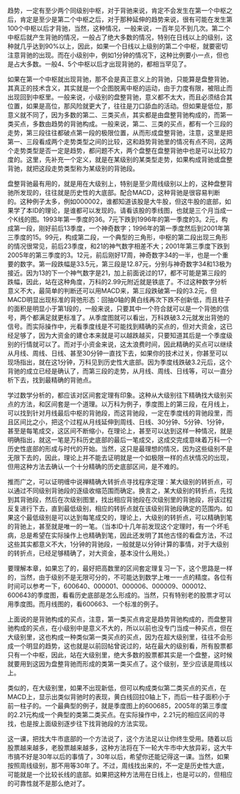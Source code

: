 趋势，一定有至少两个同级别中枢，对于背驰来说，肯定不会发生在第一个中枢之后，肯定是至少是第二个中枢之后，对于那种延伸的趋势来说，很有可能在发生第100个中枢以后才背驰，当然，这种情况，一般来说，一百年见不到几次。第二个中枢后就产生背驰的情况，一般占了绝大多数的情况，特别在日线以上的级别，这种就几乎达到90%以上，因此，如果一个日线以上级别的第二个中枢，就要密切注意背驰的出现。而在小级别中，例如1分钟的情况下，这种比例要小一点，但也是占大多数。一般4、5个中枢以后才出现背驰的，都相当罕见了。

 

如果在第一个中枢就出现背驰，那不会是真正意义上的背驰，只能算是盘整背驰，其真正的技术含义，其实就是一个企图脱离中枢的运动，由于力度有限，被阻止而出现回到中枢里。一般来说，小级别的盘整背驰，意义都不太大，而且必须结合其位置，如果是高位，那风险就更大了，往往是刀口舔血的活动。但如果是低位，那意义就不同了，因为多数的第二、三类买点，其实都是由盘整背驰构成的，而第一类买点，多数由趋势的背驰构成。一般来说，第二、三类的买点，都有一个三段的走势，第三段往往都破点第一段的极限位置，从而形成盘整背驰，注意，这里是把第一、三段看成两个走势类型之间的比较，这和趋势背驰里的情况有点不同，这两个走势类型是否一定是趋势，都问题不大，两个盘整在盘整背驰中也是可以比较力度的。这里，先补充一个定义，就是在某级别的某类型走势，如果构成背驰或盘整背驰，就把这段走势类型称为某级别的背驰段。

 

盘整背驰最有用的，就是用在大级别上，特别是至少周线级别以上的，这种盘整背驰所发现的，往往就是历史性的大底部。配合MACD，这种背驰是很容易判断的。这种例子太多，例如000002，谁都知道该股是大牛股，但这牛股的底部，如果学了本ID的理论，是谁都可以发现的。请看该股的季线图，也就是三个月当成一个K线的图。1993年第一季度的36。7元下跌到1996年的第一季度的3。2元，构成第一段，刚好前后13季度，一个神奇数字；1996年的第一季度然后到2001年第三季度的15。99元，构成第二段，一个典型的三角形，中枢的第二段出现三角形的情况很常见，前后23季度，和21的神气数字相差不大；2001年第三季度下跌到2005年的第三季度的3。12元，前后刚好17周，神奇数字34的一半，也是一个重要的数字。第一段跌幅是33.5元，第三段是12.87元，分别与神奇数字34和13极为接近。因为13的下一个神气数字是21，加上前面说过的17，都不可能是第三段的跌幅，因此，站在这种角度，万科的2.99元附近就是铁底了。不过这种数字分析意义不大，最简单的判断还可以用MACD来，第三段跌破第一段的3.2元，但MACD明显出现标准的背弛形态：回抽0轴的黄白线再次下跌不创新低，而且柱子的面积是明显小于第1段的，一般来说，只要其中一个符合就可以是一个背弛的信号，两个都满足就更标准了。从季度图就可以看出，万科跌破3.2元就发出背弛的信号。而实际操作中，光看季度线是不可能找到精确的买点的，但对大资金，这已经足够了，因为大资金的建仓本来就是可以越跌越买，只要知道其后是一个季度级别的行情就可以了。而对于小资金来说，这太浪费时间，因此精确的买点可以继续从月线、周线、日线、甚至30分钟一直找下去，如果你的技术过关，你甚至可以现场指出，就在这1分钟，万科见到历史性大底部。因为季度线跌破3.2元后，这个背驰的成立已经是确认了，而第三段的走势，从月线、周线、日线等，可以一直分析下去，找到最精确的背驰点。

 

学过数学分析的，都应该对区间套定理有印象。这种从大级别往下精确找大级别买点的方法，和区间套是一个道理。以万科为例子，季度图上的第三段，在月线上，可以找到针对月线最后中枢的背驰段，而这背驰段，一定在季度线的背驰段里，而且区间比之小，把这个过程从月线延伸到周线、日线、30分钟、5分钟、1分钟，甚至是每笔成交，这区间不断缩小，在理论上，甚至可以达到这样一种情况，就是明确指出，就这一笔是万科历史底部的最后一笔成交，这成交完成意味着万科一个历史性底部的形成与时代的开始。当然，这只是最理想的情况，因为这些级别不是无限下去的，因此，理论上并不能去证明就是一个如极限一样的点状情况的出现，但用这种方法去确认一个十分精确的历史底部区间，是不难的。

 

推而广之，可以证明缠中说禅精确大转折点寻找程序定理：某大级别的转折点，可以通过不同级别背驰段的逐级收缩范围而确定。换言之，某大级别的转折点，先找到其背驰段，然后在次级别图里，找出相应背驰段在次级别里的背驰段，将该过程反复进行下去，直到最低级别，相应的转折点就在该级别背驰段确定的范围内。如果这个最低级别是可以达到每笔成交的，理论上，大级别的转折点，可以精确到笔的背驰上，甚至就是唯一的一笔。（当本ID十几年前发现这个定理时，有一个坏毛病，总是希望在实际操作上也精确到笔，因此还发明了其他古怪的看盘方法，不过这些其实都意义不大，1分钟的背驰段，一般就是以分钟计算的事情，对于大级别的转折点，已经足够精确了，对大资金，基本没什么用处。）

 

要理解本章，如果忘了的，最好把高数里的区间套定理复习一下，这个思路是一样的，当然，由于级别不是无限可分的，不可能达到数学上唯一一点的精度。各位有时间可以参考一下，600640、000001、000006、000009、000012、600643的季度图，看看历史底部是怎么形成的。当然，只有特别老的股票才可以用季度图。而月线图的，看600663、一个标准的例子。

 

上面说的是背驰构成的买点，注意，第一类买点肯定是趋势背驰构成的，而盘整背驰构成的买点，在小级别中是意义不大的，所以以前也没专门当成一种买点，但在大级别里，这也构成一种类似第一类买点的买点，因为在超大级别里，往往不会形成一个明显的趋势，这也就是以前回帖曾说过的，站在最大的级别看，所有股票都只有一个中枢，因此，站在大级别里，绝大多数的股票都其实是一个盘整，这时候就要用到这因为盘整背驰而形成的类第一类买点了。这个级别，至少应该是周线以上。

 

类似的，在大级别里，如果不出现新低，但可以构成类似第二类买点的买点，在MACD上，显示出类似背驰时的表现，黄白线回拉0轴上下，而后一柱子面积小于前一柱子的。一个最典型的例子，就是季度图上的600685，2005年的第三季度的2.21元构成一个典型的类第二类买点。在实际操作中，2.21元的相应区间的寻找，也是按上面级别逐步往下找背驰段的方法实现。

 

这一课，把找大牛市底部的一个方法说了，这个方法足以让你终生受用。随着以后股票越来越多，老股票越来越多，这种方法将在下一轮大牛市中大放异彩，这大牛市搞不好是30年以后的事情了，30年以后，希望你还能记得这一课。当然，如果按照周线级别，那不用等30年了。不过，周线找出来的，不一定是历史性大底，可能就是一个比较长线的底部。如果把这种方法用在日线上，也是可以的，但相应的可靠性就不是那么绝对了。
